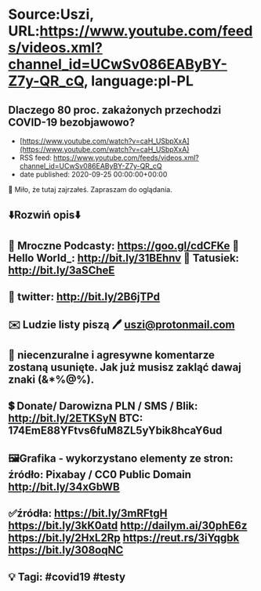 # Source:Uszi, URL:https://www.youtube.com/feeds/videos.xml?channel_id=UCwSv086EAByBY-Z7y-QR_cQ, language:pl-PL

## Dlaczego 80 proc. zakażonych przechodzi COVID-19 bezobjawowo?
 - [https://www.youtube.com/watch?v=caH_USbpXxA](https://www.youtube.com/watch?v=caH_USbpXxA)
 - RSS feed: https://www.youtube.com/feeds/videos.xml?channel_id=UCwSv086EAByBY-Z7y-QR_cQ
 - date published: 2020-09-25 00:00:00+00:00

🤪 Miło, że tutaj zajrzałeś.  Zapraszam do oglądania.

⬇️Rozwiń opis⬇️
------------------------------------------------------------
👀 Mroczne Podcasty: https://goo.gl/cdCFKe
👀 Hello World_: http://bit.ly/31BEhnv
👀 Tatusiek: http://bit.ly/3aSCheE
------------------------------------------------------------
👀 twitter: http://bit.ly/2B6jTPd
------------------------------------------------------------
✉️ Ludzie listy piszą 
🖊️ uszi@protonmail.com
------------------------------------------------------------
👺 niecenzuralne i agresywne komentarze zostaną usunięte.  Jak już musisz zakląć dawaj znaki (&*%@%).
------------------------------------------------------------
💲 Donate/ Darowizna
PLN / SMS / Blik: http://bit.ly/2ETKSyN
BTC: 174EmE88YFtvs6fuM8ZL5yYbik8hcaY6ud
---------------------------------------------------------------
🖼Grafika - wykorzystano elementy ze stron: 
źródło: Pixabay / CC0 Public Domain 
http://bit.ly/34xGbWB
---------------------------------------------------------------
✅źródła:
https://bit.ly/3mRFtgH
https://bit.ly/3kK0atd
http://dailym.ai/30phE6z
https://bit.ly/2HxL2Rp
https://reut.rs/3iYqgbk
https://bit.ly/308oqNC
-------------------------------------------------------------
💡 Tagi: #covid19 #testy
--------------------------------------------------------------

